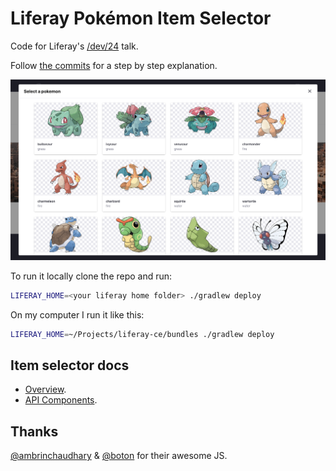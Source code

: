# Liferay Pokémon Item Selector

Code for Liferay's [/dev/24](https://liferay.dev/24) talk.

Follow [the commits](https://github.com/4lejandrito/liferay-pokemon-item-selector/commits) for a step by step explanation.

![Screenshot of the Pokémon item selector open](screenshot.png)

To run it locally clone the repo and run:

```bash
LIFERAY_HOME=<your liferay home folder> ./gradlew deploy
```

On my computer I run it like this:

```bash
LIFERAY_HOME=~/Projects/liferay-ce/bundles ./gradlew deploy
```

## Item selector docs
* [Overview](https://help.liferay.com/hc/en-us/articles/360017888852-Item-Selector).
* [API Components](https://help.liferay.com/hc/en-us/articles/360018167811-Understanding-the-Item-Selector-API-s-Components-).

## Thanks

[@ambrinchaudhary](https://github.com/ambrinchaudhary) & [@boton](https://github.com/boton) for their awesome JS.